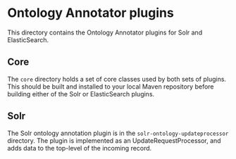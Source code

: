 # Ontology Annotator plugins

This directory contains the Ontology Annotator plugins for Solr and
ElasticSearch.


## Core

The `core` directory holds a set of core classes used by both sets of plugins.
This should be built and installed to your local Maven repository before
building either of the Solr or ElasticSearch plugins.


## Solr

The Solr ontology annotation plugin is in the `solr-ontology-updateprocessor`
directory. The plugin is implemented as an UpdateRequestProcessor, and adds
data to the top-level of the incoming record.

